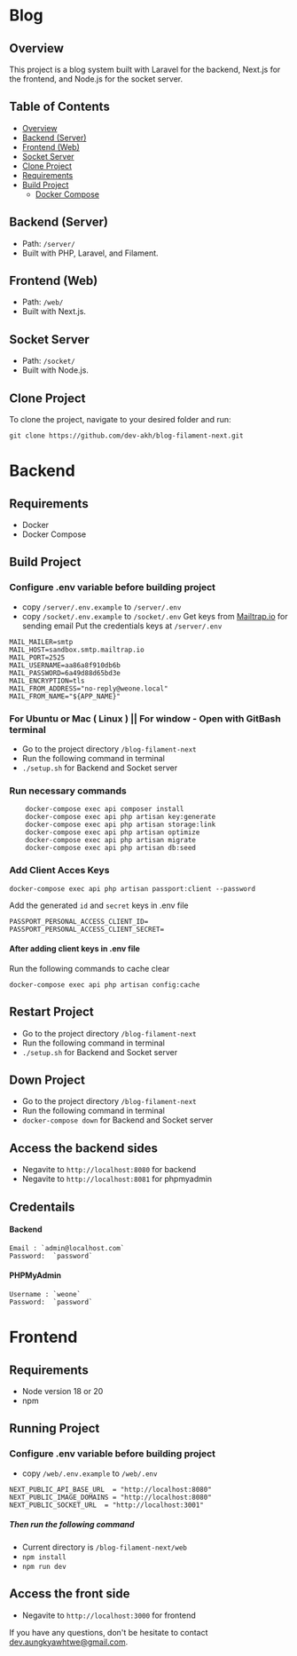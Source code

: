 # Blog 

## Overview
This project is a blog system built with Laravel for the backend, Next.js for the frontend, and Node.js for the socket server.

## Table of Contents
- [Overview](#overview)
- [Backend (Server)](#backend-server)
- [Frontend (Web)](#frontend-web)
- [Socket Server](#socket-server)
- [Clone Project](#clone-project)
- [Requirements](#requirements)
- [Build Project](#build-project)
  - [Docker Compose](#docker-compose)

## Backend (Server)
- Path: `/server/`
- Built with PHP, Laravel, and Filament.

## Frontend (Web)
- Path: `/web/`
- Built with Next.js.

## Socket Server
- Path: `/socket/`
- Built with Node.js.

## Clone Project
To clone the project, navigate to your desired folder and run:
```
git clone https://github.com/dev-akh/blog-filament-next.git
```
# Backend 
## Requirements
- Docker 
- Docker Compose 

## Build Project 
### Configure .env variable before building project
- copy `/server/.env.example` to `/server/.env`
- copy `/socket/.env.example` to `/socket/.env`
Get keys from [Mailtrap.io](https://mailtrap.io/) for sending email 
Put the credentials keys at `/server/.env`
```
MAIL_MAILER=smtp
MAIL_HOST=sandbox.smtp.mailtrap.io
MAIL_PORT=2525
MAIL_USERNAME=aa86a8f910db6b
MAIL_PASSWORD=6a49d88d65bd3e
MAIL_ENCRYPTION=tls
MAIL_FROM_ADDRESS="no-reply@weone.local"
MAIL_FROM_NAME="${APP_NAME}"
```

### For Ubuntu or Mac ( Linux ) || For window - Open with GitBash terminal
- Go to the project directory `/blog-filament-next`
- Run the following command in terminal
- `./setup.sh` for Backend and Socket server
### Run necessary commands
```
    docker-compose exec api composer install
    docker-compose exec api php artisan key:generate
    docker-compose exec api php artisan storage:link
    docker-compose exec api php artisan optimize
    docker-compose exec api php artisan migrate
    docker-compose exec api php artisan db:seed
```
### Add Client Acces Keys
```
docker-compose exec api php artisan passport:client --password
```
Add the generated `id` and `secret` keys in .env file
```
PASSPORT_PERSONAL_ACCESS_CLIENT_ID=
PASSPORT_PERSONAL_ACCESS_CLIENT_SECRET=
```
#### After adding client keys in .env file 
Run the following commands to cache clear
```
docker-compose exec api php artisan config:cache
```
## Restart Project 
- Go to the project directory `/blog-filament-next`
- Run the following command in terminal
- `./setup.sh` for Backend and Socket server

## Down Project 
- Go to the project directory `/blog-filament-next`
- Run the following command in terminal
- `docker-compose down` for Backend and Socket server

## Access the backend sides 
- Negavite to `http://localhost:8080` for backend
- Negavite to `http://localhost:8081` for phpmyadmin

## Credentails
#### Backend
```
Email : `admin@localhost.com`
Password:  `password`
```
#### PHPMyAdmin
```
Username : `weone`
Password:  `password`
```
# Frontend
## Requirements
- Node version 18 or 20 
- npm 

## Running Project 
### Configure .env variable before building project
- copy `/web/.env.example` to `/web/.env`
```
NEXT_PUBLIC_API_BASE_URL  = "http://localhost:8080" 
NEXT_PUBLIC_IMAGE_DOMAINS = "http://localhost:8080"
NEXT_PUBLIC_SOCKET_URL  = "http://localhost:3001"
```
##### Then run the following command
- Current directory is `/blog-filament-next/web`
- `npm install`
- `npm run dev`

## Access the front side 
- Negavite to `http://localhost:3000` for frontend

If you have any questions, don't be hesitate to contact [dev.aungkyawhtwe@gmail.com](dev.aungkyawhtwe@gmail.com).